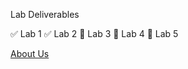 Lab Deliverables 

✅ Lab 1
✅ Lab 2
🔲 Lab 3
🔲 Lab 4
🔲 Lab 5

[About Us](https://github.com/suenalaba/womenintech/tree/main/docs)
